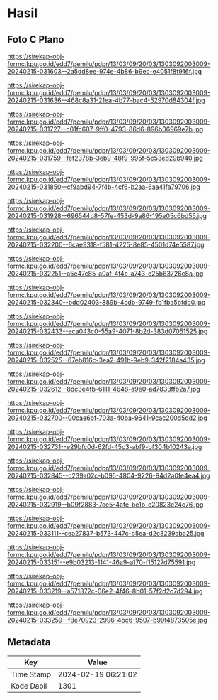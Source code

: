# Hasil

## Foto C Plano

https://sirekap-obj-formc.kpu.go.id/edd7/pemilu/pdpr/13/03/09/20/03/1303092003009-20240215-031603--2a5dd8ee-974e-4b86-b9ec-e4051f8f916f.jpg

https://sirekap-obj-formc.kpu.go.id/edd7/pemilu/pdpr/13/03/09/20/03/1303092003009-20240215-031636--468c8a31-21ea-4b77-bac4-52970d84304f.jpg

https://sirekap-obj-formc.kpu.go.id/edd7/pemilu/pdpr/13/03/09/20/03/1303092003009-20240215-031727--c01fc607-9ff0-4793-86d6-896b06969e7b.jpg

https://sirekap-obj-formc.kpu.go.id/edd7/pemilu/pdpr/13/03/09/20/03/1303092003009-20240215-031759--fef2378b-3eb9-48f9-995f-5c53ed29b940.jpg

https://sirekap-obj-formc.kpu.go.id/edd7/pemilu/pdpr/13/03/09/20/03/1303092003009-20240215-031850--cf9abd94-7f4b-4cf6-b2aa-6aa41fa79706.jpg

https://sirekap-obj-formc.kpu.go.id/edd7/pemilu/pdpr/13/03/09/20/03/1303092003009-20240215-031928--696544b8-57fe-453d-9a86-195e05c6bd55.jpg

https://sirekap-obj-formc.kpu.go.id/edd7/pemilu/pdpr/13/03/09/20/03/1303092003009-20240215-032200--6cae9318-f581-4225-8e85-4501d74e5587.jpg

https://sirekap-obj-formc.kpu.go.id/edd7/pemilu/pdpr/13/03/09/20/03/1303092003009-20240215-032251--a5e47c85-a0af-4f4c-a743-e25b63726c8a.jpg

https://sirekap-obj-formc.kpu.go.id/edd7/pemilu/pdpr/13/03/09/20/03/1303092003009-20240215-032340--bdd02403-889b-4cdb-9749-fb1fba5bfdb0.jpg

https://sirekap-obj-formc.kpu.go.id/edd7/pemilu/pdpr/13/03/09/20/03/1303092003009-20240215-032433--eca043c0-55a9-4071-8b2d-383d07051525.jpg

https://sirekap-obj-formc.kpu.go.id/edd7/pemilu/pdpr/13/03/09/20/03/1303092003009-20240215-032525--67eb816c-3ea2-491b-9eb9-342f2184a435.jpg

https://sirekap-obj-formc.kpu.go.id/edd7/pemilu/pdpr/13/03/09/20/03/1303092003009-20240215-032612--8dc3e4fb-6111-4648-a9e0-ad7833ffb2a7.jpg

https://sirekap-obj-formc.kpu.go.id/edd7/pemilu/pdpr/13/03/09/20/03/1303092003009-20240215-032700--00cae6bf-703a-40ba-9641-9cac200d5dd2.jpg

https://sirekap-obj-formc.kpu.go.id/edd7/pemilu/pdpr/13/03/09/20/03/1303092003009-20240215-032731--e29bfc0d-62fd-45c3-abf9-bf304b10243a.jpg

https://sirekap-obj-formc.kpu.go.id/edd7/pemilu/pdpr/13/03/09/20/03/1303092003009-20240215-032845--c239a02c-b095-4804-9226-94d2a0fe4ea4.jpg

https://sirekap-obj-formc.kpu.go.id/edd7/pemilu/pdpr/13/03/09/20/03/1303092003009-20240215-032919--b09f2883-7ce5-4afe-be1b-c20823c24c76.jpg

https://sirekap-obj-formc.kpu.go.id/edd7/pemilu/pdpr/13/03/09/20/03/1303092003009-20240215-033111--cea27837-b573-447c-b5ea-d2c3239aba25.jpg

https://sirekap-obj-formc.kpu.go.id/edd7/pemilu/pdpr/13/03/09/20/03/1303092003009-20240215-033151--e9b03213-1141-46a9-a170-f15127d75591.jpg

https://sirekap-obj-formc.kpu.go.id/edd7/pemilu/pdpr/13/03/09/20/03/1303092003009-20240215-033219--a571872c-06e2-4f46-8b01-57f2d2c7d294.jpg

https://sirekap-obj-formc.kpu.go.id/edd7/pemilu/pdpr/13/03/09/20/03/1303092003009-20240215-033259--f8e70923-2996-4bc6-9507-b99f4873505e.jpg


## Metadata

| Key        | Value               |
| ---------- | ------------------- |
| Time Stamp | 2024-02-19 06:21:02 |
| Kode Dapil | 1301                |



